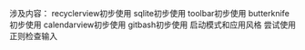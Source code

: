 涉及内容：
recyclerview初步使用
sqlite初步使用
toolbar初步使用
butterknife初步使用
calendarview初步使用
gitbash初步使用
启动模式和应用风格
尝试使用正则检查输入